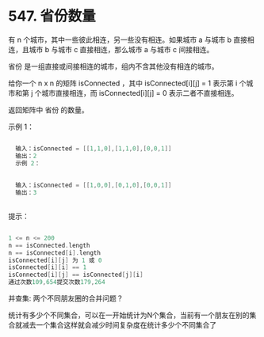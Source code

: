 # 547. 省份数量
  
有 n 个城市，其中一些彼此相连，另一些没有相连。如果城市 a 与城市 b 直接相连，且城市 b 与城市 c 直接相连，那么城市 a 与城市 c 间接相连。
  
省份 是一组直接或间接相连的城市，组内不含其他没有相连的城市。

给你一个 n x n 的矩阵 isConnected ，其中 isConnected[i][j] = 1 表示第 i 个城市和第 j 个城市直接相连，而 isConnected[i][j] = 0 表示二者不直接相连。

返回矩阵中 省份 的数量。
  
   
  
示例 1：
  
```c

  输入：isConnected = [[1,1,0],[1,1,0],[0,0,1]]
  输出：2
  示例 2：
  
  
  输入：isConnected = [[1,0,0],[0,1,0],[0,0,1]]
  输出：3
   

```  
  
提示：
  
  
```c 

1 <= n <= 200
n == isConnected.length
n == isConnected[i].length
isConnected[i][j] 为 1 或 0
isConnected[i][i] == 1
isConnected[i][j] == isConnected[j][i]
通过次数109,654提交次数179,264
```
  
  
  
并查集: 两个不同朋友圈的合并问题？


统计有多少个不同集合，可以在一开始统计为N个集合，当前有一个朋友在别的集合就减去一个集合这样就会减少时间复杂度在统计多少个不同集合了

